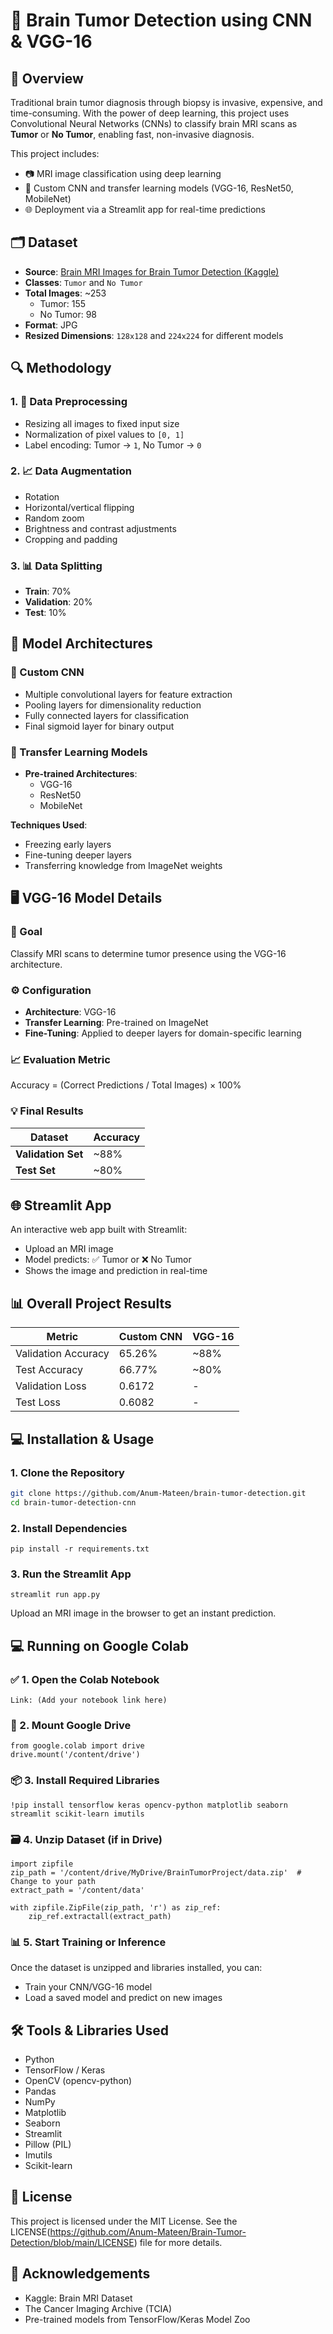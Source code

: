 # 🧠 Brain Tumor Detection using CNN & VGG-16

## 📌 Overview

Traditional brain tumor diagnosis through biopsy is invasive, expensive, and time-consuming. With the power of deep learning, this project uses Convolutional Neural Networks (CNNs) to classify brain MRI scans as **Tumor** or **No Tumor**, enabling fast, non-invasive diagnosis.

This project includes:
- 📷 MRI image classification using deep learning
- 🧠 Custom CNN and transfer learning models (VGG-16, ResNet50, MobileNet)
- 🌐 Deployment via a Streamlit app for real-time predictions

## 🗂️ Dataset

- **Source**: [Brain MRI Images for Brain Tumor Detection (Kaggle)](https://www.kaggle.com/datasets/navoneel/brain-mri-images-for-brain-tumor-detection?resource=download)
- **Classes**: `Tumor` and `No Tumor`
- **Total Images**: ~253  
  - Tumor: 155  
  - No Tumor: 98
- **Format**: JPG
- **Resized Dimensions**: `128x128` and `224x224` for different models

## 🔍 Methodology

### 1. 🔧 Data Preprocessing
- Resizing all images to fixed input size
- Normalization of pixel values to `[0, 1]`
- Label encoding: Tumor → `1`, No Tumor → `0`

### 2. 📈 Data Augmentation
- Rotation
- Horizontal/vertical flipping
- Random zoom
- Brightness and contrast adjustments
- Cropping and padding

### 3. 📊 Data Splitting
- **Train**: 70%
- **Validation**: 20%
- **Test**: 10%

## 🧠 Model Architectures

### 🔹 Custom CNN
- Multiple convolutional layers for feature extraction
- Pooling layers for dimensionality reduction
- Fully connected layers for classification
- Final sigmoid layer for binary output

### 🔹 Transfer Learning Models
- **Pre-trained Architectures**:  
  - VGG-16  
  - ResNet50  
  - MobileNet

**Techniques Used**:
- Freezing early layers
- Fine-tuning deeper layers
- Transferring knowledge from ImageNet weights

## 🖥️ VGG-16 Model Details

### 🎯 Goal
Classify MRI scans to determine tumor presence using the VGG-16 architecture.

### ⚙️ Configuration
- **Architecture**: VGG-16
- **Transfer Learning**: Pre-trained on ImageNet
- **Fine-Tuning**: Applied to deeper layers for domain-specific learning

### 📈 Evaluation Metric
Accuracy = (Correct Predictions / Total Images) × 100%

### 💡 Final Results

| **Dataset**       | **Accuracy** |  
|--------------------|--------------|  
| **Validation Set** | ~88%         |  
| **Test Set**       | ~80%         |  

## 🌐 Streamlit App

An interactive web app built with Streamlit:

- Upload an MRI image
- Model predicts: ✅ Tumor or ❌ No Tumor
- Shows the image and prediction in real-time

## 📊 Overall Project Results

| Metric               | Custom CNN | VGG-16 |
|----------------------|------------|--------|
| Validation Accuracy  | 65.26%     | ~88%   |
| Test Accuracy        | 66.77%     | ~80%   |
| Validation Loss      | 0.6172     | -      |
| Test Loss            | 0.6082     | -      |

## 💻 Installation & Usage

### 1. Clone the Repository
```bash
git clone https://github.com/Anum-Mateen/brain-tumor-detection.git
cd brain-tumor-detection-cnn
```

### 2. Install Dependencies
```
pip install -r requirements.txt
```

### 3. Run the Streamlit App
```
streamlit run app.py
```
Upload an MRI image in the browser to get an instant prediction.

## 💻 Running on Google Colab

### ✅ 1. Open the Colab Notebook
```
Link: (Add your notebook link here)
```

### 📂 2. Mount Google Drive
```
from google.colab import drive
drive.mount('/content/drive')
```

### 📦 3. Install Required Libraries
```
!pip install tensorflow keras opencv-python matplotlib seaborn streamlit scikit-learn imutils
```

### 🗃️ 4. Unzip Dataset (if in Drive)
```
import zipfile
zip_path = '/content/drive/MyDrive/BrainTumorProject/data.zip'  # Change to your path
extract_path = '/content/data'

with zipfile.ZipFile(zip_path, 'r') as zip_ref:
    zip_ref.extractall(extract_path)
```

### 📊 5. Start Training or Inference
Once the dataset is unzipped and libraries installed, you can:
- Train your CNN/VGG-16 model
- Load a saved model and predict on new images

## 🛠️ Tools & Libraries Used

- Python
- TensorFlow / Keras
- OpenCV (opencv-python)
- Pandas
- NumPy
- Matplotlib
- Seaborn
- Streamlit
- Pillow (PIL)
- Imutils
- Scikit-learn

## 📄 License

This project is licensed under the MIT License.
See the LICENSE(https://github.com/Anum-Mateen/Brain-Tumor-Detection/blob/main/LICENSE) file for more details.

## 🙌 Acknowledgements

- Kaggle: Brain MRI Dataset
- The Cancer Imaging Archive (TCIA)
- Pre-trained models from TensorFlow/Keras Model Zoo
